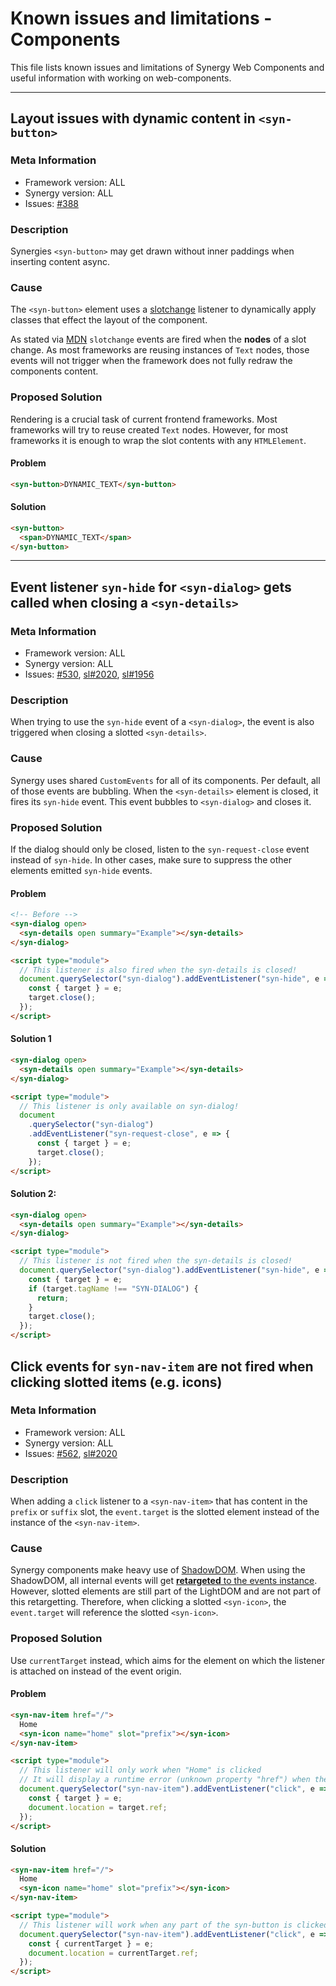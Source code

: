 # Known issues and limitations - Components

This file lists known issues and limitations of Synergy Web Components and useful information with working on web-components.

---

## Layout issues with dynamic content in `<syn-button>`

### Meta Information

- Framework version: ALL
- Synergy version: ALL
- Issues: [#388](https://github.com/synergy-design-system/synergy-design-system/issues/388)

### Description

Synergies `<syn-button>` may get drawn without inner paddings when inserting content async.

### Cause

The `<syn-button>` element uses a [slotchange](https://github.com/synergy-design-system/synergy-design-system/blob/main/packages/components/src/components/button/button.component.ts#L202C17-L202C27) listener to dynamically apply classes that effect the layout of the component.

As stated via [MDN](https://developer.mozilla.org/en-US/docs/Web/API/HTMLSlotElement/slotchange_event) `slotchange` events are fired when the **nodes** of a slot change. As most frameworks are reusing instances of `Text` nodes, those events will not trigger when the framework does not fully redraw the components content.

### Proposed Solution

Rendering is a crucial task of current frontend frameworks. Most frameworks will try to reuse created `Text` nodes. However, for most frameworks it is enough to wrap the slot contents with any `HTMLElement`.

#### Problem

```html
<syn-button>DYNAMIC_TEXT</syn-button>
```

#### Solution

```html
<syn-button>
  <span>DYNAMIC_TEXT</span>
</syn-button>
```

---

## Event listener `syn-hide` for `<syn-dialog>` gets called when closing a `<syn-details>`

### Meta Information

- Framework version: ALL
- Synergy version: ALL
- Issues: [#530](https://github.com/synergy-design-system/synergy-design-system/issues/530), [sl#2020](https://github.com/shoelace-style/shoelace/issues/2020), [sl#1956](https://github.com/shoelace-style/shoelace/issues/1956)

### Description

When trying to use the `syn-hide` event of a `<syn-dialog>`, the event is also triggered when closing a slotted `<syn-details>`.

### Cause

Synergy uses shared `CustomEvents` for all of its components. Per default, all of those events are bubbling. When the `<syn-details>` element is closed, it fires its `syn-hide` event. This event bubbles to `<syn-dialog>` and closes it.

### Proposed Solution

If the dialog should only be closed, listen to the `syn-request-close` event instead of `syn-hide`.
In other cases, make sure to suppress the other elements emitted `syn-hide` events.

#### Problem

```html
<!-- Before -->
<syn-dialog open>
  <syn-details open summary="Example"></syn-details>
</syn-dialog>

<script type="module">
  // This listener is also fired when the syn-details is closed!
  document.querySelector("syn-dialog").addEventListener("syn-hide", e => {
    const { target } = e;
    target.close();
  });
</script>
```

#### Solution 1

```html
<syn-dialog open>
  <syn-details open summary="Example"></syn-details>
</syn-dialog>

<script type="module">
  // This listener is only available on syn-dialog!
  document
    .querySelector("syn-dialog")
    .addEventListener("syn-request-close", e => {
      const { target } = e;
      target.close();
    });
</script>
```

#### Solution 2:

```html
<syn-dialog open>
  <syn-details open summary="Example"></syn-details>
</syn-dialog>

<script type="module">
  // This listener is not fired when the syn-details is closed!
  document.querySelector("syn-dialog").addEventListener("syn-hide", e => {
    const { target } = e;
    if (target.tagName !== "SYN-DIALOG") {
      return;
    }
    target.close();
  });
</script>
```

## Click events for `syn-nav-item` are not fired when clicking slotted items (e.g. icons)

### Meta Information

- Framework version: ALL
- Synergy version: ALL
- Issues: [#562](https://github.com/synergy-design-system/synergy-design-system/issues/530), [sl#2020](https://github.com/shoelace-style/shoelace/issues/562)

### Description

When adding a `click` listener to a `<syn-nav-item>` that has content in the `prefix` or `suffix` slot, the `event.target` is the slotted element instead of the instance of the `<syn-nav-item>`.

### Cause

Synergy components make heavy use of [ShadowDOM](https://developer.mozilla.org/en-US/docs/Web/API/Web_components/Using_shadow_DOM). When using the ShadowDOM, all internal events will get [**retargeted** to the events instance](https://lit.dev/docs/components/events/#shadowdom-retargeting). However, slotted elements are still part of the LightDOM and are not part of this retargetting. Therefore, when clicking a slotted `<syn-icon>`, the `event.target` will reference the slotted `<syn-icon>`.

### Proposed Solution

Use `currentTarget` instead, which aims for the element on which the listener is attached on instead of the event origin.

#### Problem

```html
<syn-nav-item href="/">
  Home
  <syn-icon name="home" slot="prefix"></syn-icon>
</syn-nav-item>

<script type="module">
  // This listener will only work when "Home" is clicked
  // It will display a runtime error (unknown property "href") when the syn-icon is clicked
  document.querySelector("syn-nav-item").addEventListener("click", e => {
    const { target } = e;
    document.location = target.ref;
  });
</script>
```

#### Solution

```html
<syn-nav-item href="/">
  Home
  <syn-icon name="home" slot="prefix"></syn-icon>
</syn-nav-item>

<script type="module">
  // This listener will work when any part of the syn-button is clicked
  document.querySelector("syn-nav-item").addEventListener("click", e => {
    const { currentTarget } = e;
    document.location = currentTarget.ref;
  });
</script>
```
